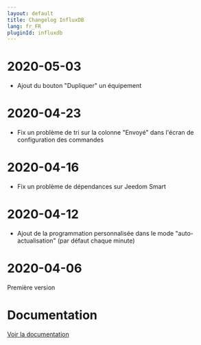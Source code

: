 ```yaml
---
layout: default
title: Changelog InfluxDB
lang: fr_FR
pluginId: influxdb
---
```


# 2020-05-03

- Ajout du bouton "Dupliquer" un équipement

# 2020-04-23

- Fix un problème de tri sur la colonne "Envoyé" dans l'écran de configuration des commandes

# 2020-04-16

- Fix un problème de dépendances sur Jeedom Smart

# 2020-04-12

- Ajout de la programmation personnalisée dans le mode "auto-actualisation" (par défaut chaque minute)

# 2020-04-06

Première version

# Documentation

[Voir la documentation]({{site.baseurl}}/{{page.pluginId}}/{{page.lang}})
